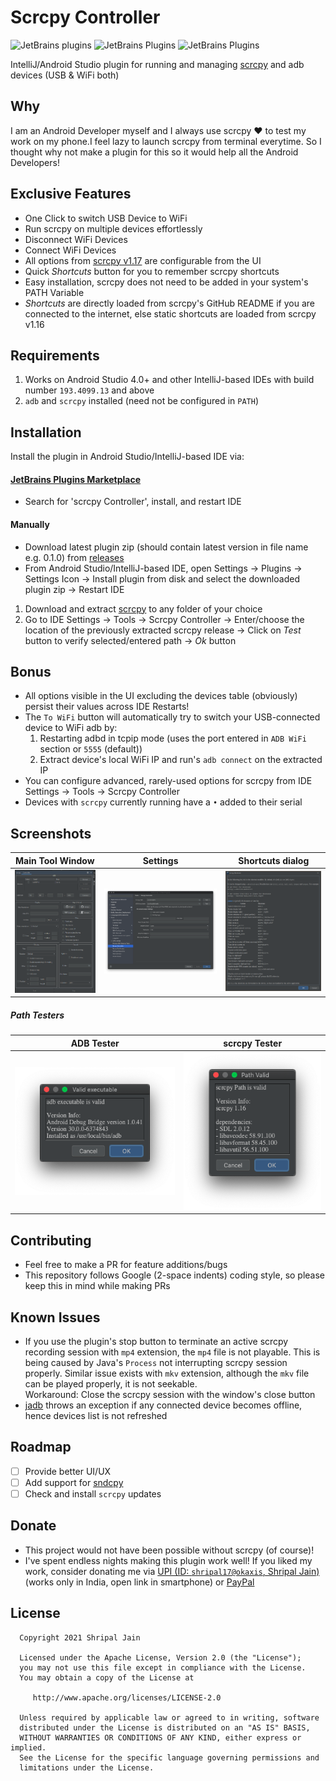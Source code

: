 # Scrcpy Controller
![JetBrains plugins](https://img.shields.io/jetbrains/plugin/d/14565) ![JetBrains Plugins](https://img.shields.io/jetbrains/plugin/v/14565) ![JetBrains Plugins](https://img.shields.io/jetbrains/plugin/r/rating/14565)

IntelliJ/Android Studio plugin for running and managing [scrcpy](https://github.com/Genymobile/scrcpy) and adb devices (USB & WiFi both)

## Why
I am an Android Developer myself and I always use scrcpy ❤ to test my work on my phone.I feel lazy to launch scrcpy from terminal everytime. So I thought why not make a plugin for this so it would help all the Android
 Developers!

## Exclusive Features
- One Click to switch USB Device to WiFi
- Run scrcpy on multiple devices effortlessly
- Disconnect WiFi Devices
- Connect WiFi Devices
- All options from [scrcpy v1.17](https://github.com/Genymobile/scrcpy) are configurable from the UI
- Quick *Shortcuts* button for you to remember scrcpy shortcuts
- Easy installation, scrcpy does not need to be added in your system's PATH Variable
- *Shortcuts* are directly loaded from scrcpy's GitHub README if you are connected to the internet, else static shortcuts are loaded from scrcpy v1.16

## Requirements
1. Works on Android Studio 4.0+ and other IntelliJ-based IDEs with build number `193.4099.13` and above 
2. `adb` and `scrcpy` installed (need not be configured in `PATH`)

## Installation
Install the plugin in Android Studio/IntelliJ-based IDE via:
#### [JetBrains Plugins Marketplace](https://plugins.jetbrains.com/plugin/14565-scrcpy)
   - Search for 'scrcpy Controller', install, and restart IDE

#### Manually
   - Download latest plugin zip (should contain latest version in file name e.g. 0.1.0) from [releases](https://github.com/shripal17/ScrcpyController/releases/latest)
   - From Android Studio/IntelliJ-based IDE, open Settings -> Plugins -> Settings Icon -> Install plugin from disk and select the downloaded plugin zip -> Restart IDE
1. Download and extract [scrcpy](https://github.com/Genymobile/scrcpy) to any folder of your choice
2. Go to IDE Settings -> Tools -> Scrcpy Controller -> Enter/choose the location of the previously extracted scrcpy release -> Click on *Test* button to verify selected/entered path -> *Ok* button

## Bonus
- All options visible in the UI excluding the devices table (obviously) persist their values across IDE Restarts!
- The `To WiFi` button will automatically try to switch your USB-connected device to WiFi adb by:
    1. Restarting adbd in tcpip mode (uses the port entered in `ADB WiFi` section or `5555` (default))
    2. Extract device's local WiFi IP and run's `adb connect` on the extracted IP
- You can configure advanced, rarely-used options for scrcpy from IDE Settings -> Tools -> Scrcpy Controller
- Devices with `scrcpy` currently running have a `•` added to their serial

## Screenshots
| Main Tool Window | Settings | Shortcuts dialog |
|----------------|---------------------|-------------------|
| ![Main Tool Window](/screens/main.png?raw=true) | ![Settings](/screens/settings.png?raw=true) | ![Shortcuts Dialog](/screens/shortcuts.png?raw=true) |

##### Path Testers
| ADB Tester | scrcpy Tester |
|------------|---------------|
|![ADB Tester](/screens/adb_test.png?raw=true)| ![scrcpy Tester](/screens/scrcpy_test.png?raw=true)|
 
## Contributing
- Feel free to make a PR for feature additions/bugs
- This repository follows Google (2-space indents) coding style, so please keep this in mind while making PRs

## Known Issues
- If you use the plugin's stop button to terminate an active scrcpy recording session with `mp4` extension, the `mp4` file is not playable. This is being caused by Java's `Process` not interrupting scrcpy session
 properly. Similar issue exists with `mkv` extension, although the `mkv` file can be played properly, it is not seekable.<br>
 Workaround: Close the scrcpy session with the window's close button
- [jadb](https://github.com/vidstige/jadb) throws an exception if any connected device becomes offline, hence devices list is not refreshed

## Roadmap
- [ ] Provide better UI/UX
- [ ] Add support for [sndcpy](https://github.com/rom1v/sndcpy)
- [ ] Check and install `scrcpy` updates 

## Donate
- This project would not have been possible without scrcpy (of course)!
- I've spent endless nights making this plugin work well! If you liked my work, consider donating me via [UPI (ID: `shripal17@okaxis`, Shripal Jain)](https://kutt.it/shripal17UPI) (works only in India, open link in
 smartphone) or [PayPal
](https://paypal.me/shripaul17)

## License

      
      Copyright 2021 Shripal Jain

      Licensed under the Apache License, Version 2.0 (the "License");
      you may not use this file except in compliance with the License.
      You may obtain a copy of the License at
      
         http://www.apache.org/licenses/LICENSE-2.0
      
      Unless required by applicable law or agreed to in writing, software
      distributed under the License is distributed on an "AS IS" BASIS,
      WITHOUT WARRANTIES OR CONDITIONS OF ANY KIND, either express or implied.
      See the License for the specific language governing permissions and
      limitations under the License.
